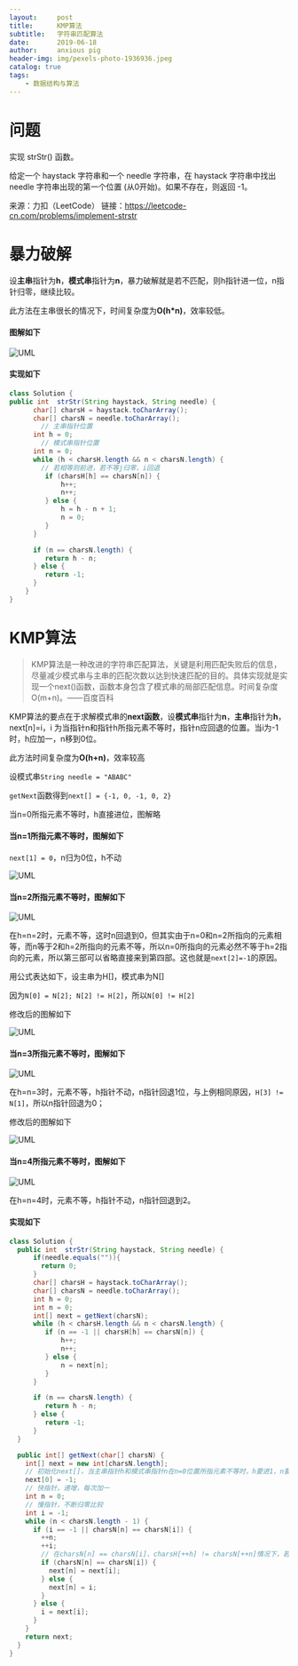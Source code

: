 ```yaml
---
layout:     post
title:      KMP算法
subtitle:   字符串匹配算法
date:       2019-06-18
author:     anxious pig
header-img: img/pexels-photo-1936936.jpeg
catalog: true
tags:
    - 数据结构与算法
---
```


# 问题

实现 strStr() 函数。

给定一个 haystack 字符串和一个 needle 字符串，在 haystack 字符串中找出 needle 字符串出现的第一个位置 (从0开始)。如果不存在，则返回  -1。

来源：力扣（LeetCode）
链接：https://leetcode-cn.com/problems/implement-strstr

# 暴力破解

设**主串**指针为**h**，**模式串**指针为**n**，暴力破解就是若不匹配，则h指针进一位，n指针归零，继续比较。

此方法在主串很长的情况下，时间复杂度为**O(h*n)**，效率较低。

#### 图解如下

![UML](https://zhazige-gif.oss-cn-qingdao.aliyuncs.com/data-structure/KMP-1.gif)

#### 实现如下

```java
class Solution {
public int  strStr(String haystack, String needle) {
      char[] charsH = haystack.toCharArray();
      char[] charsN = needle.toCharArray();
  		// 主串指针位置
      int h = 0; 
  		// 模式串指针位置
      int n = 0; 
      while (h < charsH.length && n < charsN.length) {
        // 若相等则前进，若不等j归零，i回退
         if (charsH[h] == charsN[n]) {
             h++;
             n++;
         } else {
             h = h - n + 1;
             n = 0;
         }
      }

      if (n == charsN.length) {
         return h - n;
      } else {
         return -1;
      }
	}
}
```





# KMP算法

> KMP算法是一种改进的字符串匹配算法，关键是利用匹配失败后的信息，尽量减少模式串与主串的匹配次数以达到快速匹配的目的。具体实现就是实现一个next()函数，函数本身包含了模式串的局部匹配信息。时间复杂度O(m+n)。——百度百科

KMP算法的要点在于求解模式串的**next函数**，设**模式串**指针为**n**，**主串**指针为**h**， next[n]=i，i 为当指针n和指针h所指元素不等时，指针n应回退的位置。当i为-1时，h应加一，n移到0位。

此方法时间复杂度为**O(h+n)**，效率较高

设模式串```String needle = "ABABC"```

```getNext```函数得到```next[] = {-1, 0, -1, 0, 2}```

当n=0所指元素不等时，h直接进位，图解略

#### 当n=1所指元素不等时，图解如下

```next[1] = 0```，n归为0位，h不动

![UML](https://zhazige-gif.oss-cn-qingdao.aliyuncs.com/data-structure/KMP-2.gif)

#### 当n=2所指元素不等时，图解如下

![UML](https://zhazige-gif.oss-cn-qingdao.aliyuncs.com/data-structure/KMP-3.gif)

在h=n=2时，元素不等，这时n回退到0，但其实由于n=0和n=2所指向的元素相等，而n等于2和h=2所指向的元素不等，所以n=0所指向的元素必然不等于h=2指向的元素，所以第三部可以省略直接来到第四部。这也就是```next[2]=-1```的原因。

用公式表达如下，设主串为H[]，模式串为N[]

因为```N[0] = N[2]; N[2] != H[2]```，所以```N[0] != H[2]```

修改后的图解如下

![UML](https://zhazige-gif.oss-cn-qingdao.aliyuncs.com/data-structure/KMP-4.gif)

#### 当n=3所指元素不等时，图解如下

![UML](https://zhazige-gif.oss-cn-qingdao.aliyuncs.com/data-structure/KMP-5.gif)

在h=n=3时，元素不等，h指针不动，n指针回退1位，与上例相同原因，```H[3] != N[1]```，所以n指针回退为0；

修改后的图解如下


![UML](https://zhazige-gif.oss-cn-qingdao.aliyuncs.com/data-structure/KMP-6.gif)



#### 当n=4所指元素不等时，图解如下



![UML](https://zhazige-gif.oss-cn-qingdao.aliyuncs.com/data-structure/KMP-7.gif)

在h=n=4时，元素不等，h指针不动，n指针回退到2。



#### 实现如下

```java
class Solution {
  public int  strStr(String haystack, String needle) {
      if(needle.equals("")){
        return 0;  
      }		
      char[] charsH = haystack.toCharArray();
      char[] charsN = needle.toCharArray();
      int h = 0;
      int n = 0;
      int[] next = getNext(charsN);
      while (h < charsH.length && n < charsN.length) {
         if (n == -1 || charsH[h] == charsN[n]) {
             h++;
             n++;
         } else {
             n = next[n];
         }
      }

      if (n == charsN.length) {
         return h - n;
      } else {
         return -1;
      }
  }

  public int[] getNext(char[] charsN) {
    int[] next = new int[charsN.length];
    // 初始化next[]，当主串指针h和模式串指针n在n=0位置所指元素不等时，h要进1，n要归零，所以next[0] = -1;
    next[0] = -1;
    // 快指针，递增，每次加一
    int n = 0;
    // 慢指针，不断归零比较
    int i = -1;
    while (n < charsN.length - 1) {
      if (i == -1 || charsN[n] == charsN[i]) {
        ++n;
        ++i;
        // 在charsN[n] == charsN[i]、charsH[++h] != charsN[++n]情况下，若当前比较位的charsN[++n] == charsN[++i]也相等，则可以认为charsH[++h] != charsN[++i]。
        if (charsN[n] == charsN[i]) {
          next[n] = next[i];
        } else {
          next[n] = i;
        }
      } else {
        i = next[i];
      }
    }
    return next;
  }
}

```

